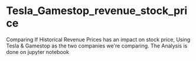 # Tesla_Gamestop_revenue_stock_price
Comparing If Historical Revenue Prices has an impact on stock price, Using Tesla &amp; Gamestop as the two companies we're comparing.
The Analysis is done on jupyter notebook
